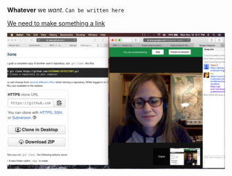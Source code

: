 **Whatever** we *want*.
`Can be written here`

[We need to make something a link](http://www.github.com)

![Screenshot](http://github.com/clairemation/phase-0-gps-1/blob/master/Screen%20Shot%202015-11-16%20at%209.11.40%20PM.png?raw=true "Screen Shot of GPS")